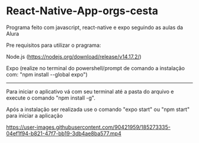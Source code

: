 # React-Native-App-orgs-cesta
Programa feito com javascript, react-native e expo seguindo as aulas da Alura

Pre requisitos para utilizar o pragrama:

Node.js        (https://nodejs.org/download/release/v14.17.2/)

Expo           (realize no terminal do powershell/prompt de comando a instalação com: "npm install --global expo")

--------------------------------------------------------------------------------------------------------------------------------------------------------------------------

Para iniciar o aplicativo vá com seu terminal até a pasta do arquivo e execute o comando "npm install -g".

Após a instalação ser realizada use o comando "expo start" ou "npm start" para iniciar a aplicação


https://user-images.githubusercontent.com/90421959/185273335-04ef1f94-b821-47f7-bb19-3db4ae8ba577.mp4

